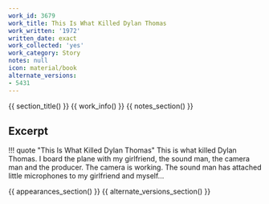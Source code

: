 ```yaml
---
work_id: 3679
work_title: This Is What Killed Dylan Thomas
work_written: '1972'
written_date: exact
work_collected: 'yes'
work_category: Story
notes: null
icon: material/book
alternate_versions:
- 5431
---
```


{{ section_title() }}
{{ work_info() }}
{{ notes_section() }}
## Excerpt
!!! quote "This Is What Killed Dylan Thomas"
    This is what killed Dylan Thomas.
    I board the plane with my girlfriend, the sound man, the camera man and the producer. The camera is working. The sound man has attached little microphones to my girlfriend and myself...

{{ appearances_section() }}
{{ alternate_versions_section() }}